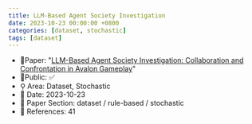 ```yaml
---
title: LLM-Based Agent Society Investigation
date: 2023-10-23 00:00:00 +0800
categories: [dataset, stochastic]
tags: [dataset]
---
```


- 📙Paper: "[LLM-Based Agent Society Investigation: Collaboration and Confrontation in Avalon Gameplay](https://www.semanticscholar.org/paper/LLM-Based-Agent-Society-Investigation%3A-and-in-Lan-Hu/ff406e2ab8fdcce6b051cad1ead794c928440f77)"
- 🔑Public: ✅
- ⚲ Area: Dataset, Stochastic
- 📅 Date: 2023-10-23
- 🔎 Paper Section: dataset / rule-based / stochastic
- 📝 References: 41
